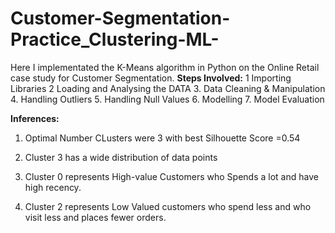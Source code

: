 # Customer-Segmentation-Practice_Clustering-ML-
Here I  implementated the K-Means algorithm in Python on the Online Retail case study for Customer Segmentation. 
**Steps Involved:**
1 Importing Libraries
2 Loading and Analysing the DATA
3. Data Cleaning & Manipulation
4. Handling Outliers
5. Handling Null Values
6. Modelling 
7. Model Evaluation

**Inferences:**
1. Optimal Number CLusters were 3   with best Silhouette Score =0.54

2. Cluster 3 has a wide distribution of data  points 

3. Cluster 0 represents High-value Customers who Spends a lot and have high recency. 

4. Cluster 2 represents Low Valued customers who spend less and who visit less and places fewer orders. 
